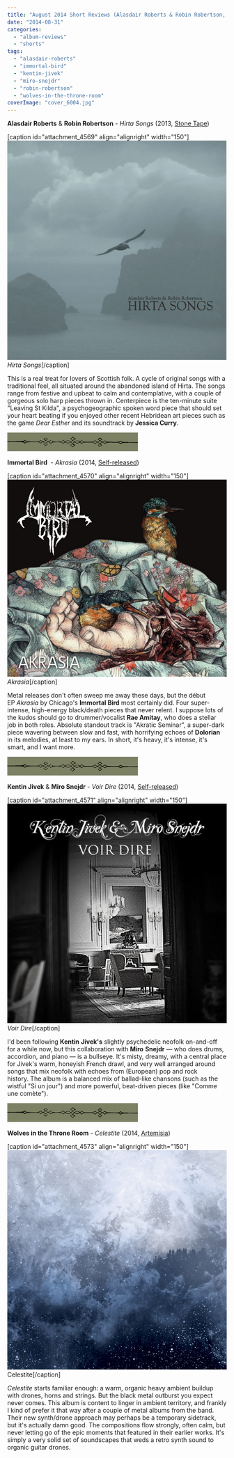 ```yaml
---
title: "August 2014 Short Reviews (Alasdair Roberts & Robin Robertson, Immortal Bird, Kentin Jivek & Miro Snejdr, Wolves in the Throne Room)"
date: "2014-08-31"
categories: 
  - "album-reviews"
  - "shorts"
tags: 
  - "alasdair-roberts"
  - "immortal-bird"
  - "kentin-jivek"
  - "miro-snejdr"
  - "robin-robertson"
  - "wolves-in-the-throne-room"
coverImage: "cover_6004.jpg"
---
```


**Alasdair Roberts** & **Robin Robertson** - _Hirta Songs_ (2013, [Stone Tape](https://stonetaperecordings.bandcamp.com/album/hirta-songs))

\[caption id="attachment\_4569" align="alignright" width="150"\][![](images/cover_600.jpg)](http://www.eveningoflight.nl/wordpress/wp-content/uploads/2014/08/cover_600.jpg) _Hirta Songs_\[/caption\]

This is a real treat for lovers of Scottish folk. A cycle of original songs with a traditional feel, all situated around the abandoned island of Hirta. The songs range from festive and upbeat to calm and contemplative, with a couple of gorgeous solo harp pieces thrown in. Centerpiece is the ten-minute suite "Leaving St Kilda", a psychogeographic spoken word piece that should set your heart beating if you enjoyed other recent Hebridean art pieces such as the game _Dear Esther_ and its soundtrack by **Jessica Curry**.

![](images/filigree-divider_16_lg-300x43.gif "filigree-divider_16_lg")

**Immortal Bird**  - _Akrasia_ (2014, [Self-released](https://immortalbird.bandcamp.com/))

\[caption id="attachment\_4570" align="alignright" width="150"\][![](images/cover_6001.jpg)](http://www.eveningoflight.nl/wordpress/wp-content/uploads/2014/08/cover_6001.jpg) _Akrasia_\[/caption\]

Metal releases don't often sweep me away these days, but the début EP _Akrasia_ by Chicago's **Immortal Bird** most certainly did. Four super-intense, high-energy black/death pieces that never relent. I suppose lots of the kudos should go to drummer/vocalist **Rae Amitay**, who does a stellar job in both roles. Absolute standout track is "Akratic Seminar", a super-dark piece wavering between slow and fast, with horrifying echoes of **Dolorian** in its melodies, at least to my ears. In short, it's heavy, it's intense, it's smart, and I want more.

![](images/filigree-divider_16_lg-300x43.gif "filigree-divider_16_lg")

**Kentin Jivek** & **Miro Snejdr** - _Voir Dire_ (2014, [Self-released](https://kentinjivekmirosnejdr.bandcamp.com/))

\[caption id="attachment\_4571" align="alignright" width="150"\][![](images/cover_6002.jpg)](http://www.eveningoflight.nl/wordpress/wp-content/uploads/2014/08/cover_6002.jpg) _Voir Dire_\[/caption\]

I'd been following **Kentin** **Jivek's** slightly psychedelic neofolk on-and-off for a while now, but this collaboration with **Miro** **Snejdr** — who does drums, accordion, and piano — is a bullseye. It's misty, dreamy, with a central place for Jivek's warm, honeyish French drawl, and very well arranged around songs that mix neofolk with echoes from (European) pop and rock history. The album is a balanced mix of ballad-like chansons (such as the wistful "Si un jour") and more powerful, beat-driven pieces (like "Comme une comète").

![](images/filigree-divider_16_lg-300x43.gif "filigree-divider_16_lg")

**Wolves in the Throne Room** - _Celestite_ (2014, [Artemisia](https://artemisiarecords.bandcamp.com/))

\[caption id="attachment\_4573" align="alignright" width="150"\][![](images/cover_6004.jpg)](http://www.eveningoflight.nl/wordpress/wp-content/uploads/2014/08/cover_6004.jpg) Celestite\[/caption\]

_Celestite_ starts familiar enough: a warm, organic heavy ambient buildup with drones, horns and strings. But the black metal outburst you expect never comes. This album is content to linger in ambient territory, and frankly I kind of prefer it that way after a couple of metal albums from the band. Their new synth/drone approach may perhaps be a temporary sidetrack, but it's actually damn good. The compositions flow strongly, often calm, but never letting go of the epic moments that featured in their earlier works. It's simply a very solid set of soundscapes that weds a retro synth sound to organic guitar drones.
